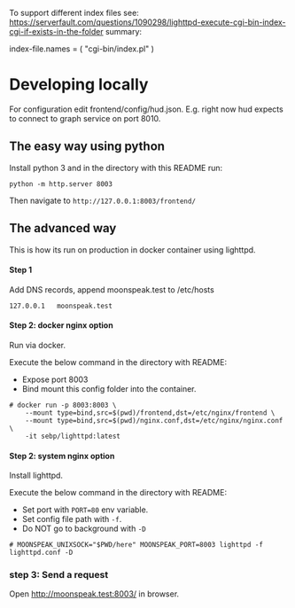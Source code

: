 To support different index files see: https://serverfault.com/questions/1090298/lighttpd-execute-cgi-bin-index-cgi-if-exists-in-the-folder
summary:

index-file.names = ( "cgi-bin/index.pl" )


# Developing locally

For configuration edit frontend/config/hud.json.
E.g. right now hud expects to connect to graph service on port 8010.

## The easy way using python

Install python 3 and in the directory with this README run:
```
python -m http.server 8003
```

Then navigate to `http://127.0.0.1:8003/frontend/`


## The advanced way

This is how its run on production in docker container using lighttpd.

#### Step 1

Add DNS records, append moonspeak.test to /etc/hosts
```
127.0.0.1	moonspeak.test
```

#### Step 2: docker nginx option

Run via docker. 

Execute the below command in the directory with README:

- Expose port 8003
- Bind mount this config folder into the container.

```
# docker run -p 8003:8003 \
    --mount type=bind,src=$(pwd)/frontend,dst=/etc/nginx/frontend \
    --mount type=bind,src=$(pwd)/nginx.conf,dst=/etc/nginx/nginx.conf \
    -it sebp/lighttpd:latest
```


#### Step 2: system nginx option

Install lighttpd. 

Execute the below command in the directory with README:

- Set port with `PORT=80` env variable.
- Set config file path with `-f`.
- Do NOT go to background with `-D`

```
# MOONSPEAK_UNIXSOCK="$PWD/here" MOONSPEAK_PORT=8003 lighttpd -f lighttpd.conf -D
```


### step 3: Send a request

Open http://moonspeak.test:8003/ in browser.










